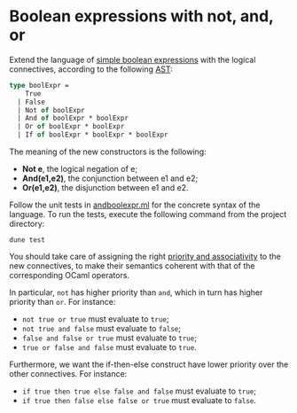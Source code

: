 # Boolean expressions with not, and, or

Extend the language of [simple boolean expressions](../boolexpr) with the logical connectives, according to the following [AST](src/ast.ml):
```ocaml
type boolExpr =
    True
  | False
  | Not of boolExpr
  | And of boolExpr * boolExpr
  | Or of boolExpr * boolExpr
  | If of boolExpr * boolExpr * boolExpr
```

The meaning of the new constructors is the following:
- **Not e**, the logical negation of e;
- **And(e1,e2)**, the conjunction between e1 and e2;
- **Or(e1,e2)**, the disjunction between e1 and e2.

Follow the unit tests in [andboolexpr.ml](test/andboolexpr.ml) for the concrete syntax of the language. 
To run the tests, execute the following command from the project directory:
```
dune test
```

You should take care of assigning the right [priority and associativity](http://gallium.inria.fr/~fpottier/menhir/manual.html#sec12) 
to the new connectives, to make their semantics coherent with that of the corresponding OCaml operators. 

In particular, `not` has higher priority than `and`, which in turn has higher priority than `or`.
For instance:
- `not true or true` must evaluate to `true`;
- `not true and false` must evaluate to `false`;
- `false and false or true` must evaluate to `true`;
- `true or false and false` must evaluate to `true`.

Furthermore, we want the if-then-else construct have lower priority over the other connectives. For instance:
- `if true then true else false and false` must evaluate to `true`;
- `if true then false else false or true`  must evaluate to `false`.

